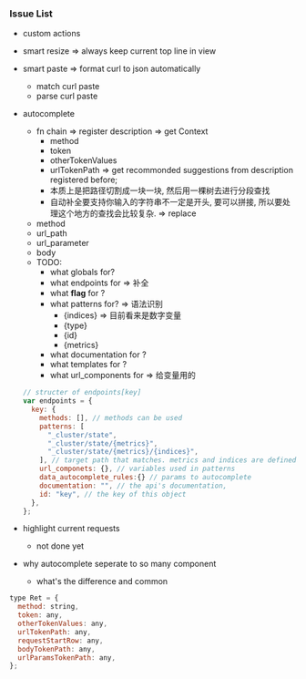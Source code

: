 ### Issue List

- custom actions
- smart resize => always keep current top line in view
- smart paste => format curl to json automatically
  - match curl paste
  - parse curl paste
- autocomplete

  - fn chain
    => register description
    => get Context
    - method
    - token
    - otherTokenValues
    - urlTokenPath
      => get recommonded suggestions from description registered before;
    - 本质上是把路径切割成一块一块, 然后用一棵树去进行分段查找
    - 自动补全要支持你输入的字符串不一定是开头, 要可以拼接, 所以要处理这个地方的查找会比较复杂.
      => replace
  - method
  - url_path
  - url_parameter
  - body
  - TODO:
    - what globals for?
    - what endpoints for => 补全
    - what **flag** for ?
    - what patterns for? => 语法识别
      - {indices} => 目前看来是数字变量
      - {type}
      - {id}
      - {metrics}
    - what documentation for ?
    - what templates for ?
    - what url_components for => 给变量用的

  ```javascript
  // structer of endpoints[key]
  var endpoints = {
    key: {
      methods: [], // methods can be used
      patterns: [
        "_cluster/state",
        "_cluster/state/{metrics}",
        "_cluster/state/{metrics}/{indices}",
      ], // target path that matches. metrics and indices are defined in url_components
      url_componets: {}, // variables used in patterns
      data_autocomplete_rules:{} // params to autocomplete
      documentation: "", // the api's documentation,
      id: "key", // the key of this object
    },
  };
  ```

- highlight current requests

  - not done yet

- why autocomplete seperate to so many component
  - what's the difference and common

```javascript
type Ret = {
  method: string,
  token: any,
  otherTokenValues: any,
  urlTokenPath: any,
  requestStartRow: any,
  bodyTokenPath: any,
  urlParamsTokenPath: any,
};
```
